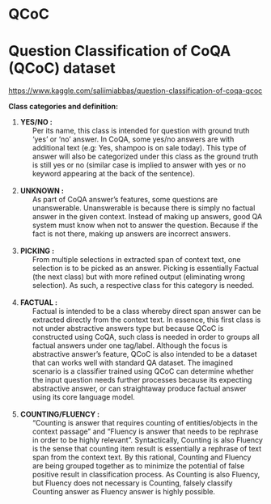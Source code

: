 # QCoC
<h1>Question Classification of CoQA (QCoC) dataset</h1>

https://www.kaggle.com/saliimiabbas/question-classification-of-coqa-qcoc

<b>Class categories and definition:</b>
<ol>
  <li><b>YES/NO :</b><br><ul>Per its name, this class is intended for question with ground truth ‘yes’ or ‘no’ answer. In CoQA, some yes/no answers are with additional text (e.g: Yes, shampoo is on sale today). This type of answer will also be categorized under this class as the ground truth is still yes or no (similar case is implied to answer with yes or no keyword appearing at the back of the sentence).</ul><br></li>
  <li><b>UNKNOWN :</b><br><ul>As part of CoQA answer’s features, some questions are unanswerable. Unanswerable is because there is simply no factual answer in the given context. Instead of making up answers, good QA system must know when not to answer the question. Because if the fact is not there, making up answers are incorrect answers.</ul><br></li> 
  <li><b>PICKING :</b><br><ul>From multiple selections in extracted span of context text, one selection is to be picked as an answer. Picking is essentially Factual (the next class) but with more refined output (eliminating wrong selection). As such, a respective class for this category is needed.</ul><br></li>
  <li><b>FACTUAL :</b><br><ul>Factual is intended to be a class whereby direct span answer can be extracted directly from the context text. In essence, this first class is not under abstractive answers type but because QCoC is constructed using CoQA, such class is needed in order to groups all factual answers under one tag/label. Although the focus is abstractive answer’s feature, QCoC is also intended to be a dataset that can works well with standard QA dataset. The imagined scenario is a classifier trained using QCoC can determine whether the input question needs further processes because its expecting abstractive answer, or can straightaway produce factual answer using its core language model.</ul><br></li>
  <li><b>COUNTING/FLUENCY :</b><br><ul>“Counting is answer that requires counting of entities/objects in the context passage” and “Fluency is answer that needs to be rephrase in order to be highly relevant”. Syntactically, Counting is also Fluency is the sense that counting item result is essentially a rephrase of text span from the context text. By this rational, Counting and Fluency are being grouped together as to minimize the potential of false positive result in classification process. As Counting is also Fluency, but Fluency does not necessary is Counting, falsely classify Counting answer as Fluency answer is highly possible.</ul></li>
</ol>
